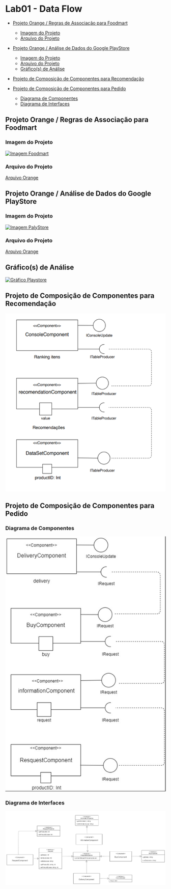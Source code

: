 # Lab01 - Data Flow

* [Projeto Orange / Regras de Associação para Foodmart](https://github.com/arupuertas/inf331-componentizacao-e-reuso-de-software/blob/master/lab01/README.md#projeto-orange--regras-de-associa%C3%A7%C3%A3o-para-foodmart)
   * [Imagem do Projeto](https://github.com/arupuertas/inf331-componentizacao-e-reuso-de-software/blob/master/lab01/README.md#imagem-do-projeto)
   * [Arquivo do Projeto](https://github.com/arupuertas/inf331-componentizacao-e-reuso-de-software/blob/master/lab01/README.md#arquivo-do-projeto)

* [Projeto Orange / Análise de Dados do Google PlayStore](https://github.com/arupuertas/inf331-componentizacao-e-reuso-de-software/blob/master/lab01/README.md#projeto-orange--an%C3%A1lise-de-dados-do-google-playstore)
  * [Imagem do Projeto](https://github.com/arupuertas/inf331-componentizacao-e-reuso-de-software/blob/master/lab01/README.md#imagem-do-projeto-1)
  * [Arquivo do Projeto](https://github.com/arupuertas/inf331-componentizacao-e-reuso-de-software/blob/master/lab01/README.md#arquivo-do-projeto-1)
  * [Gráfico(s) de Análise](https://github.com/arupuertas/inf331-componentizacao-e-reuso-de-software/blob/master/lab01/README.md#gr%C3%A1ficos-de-an%C3%A1lise)

* [Projeto de Composição de Componentes para Recomendação](https://github.com/arupuertas/inf331-componentizacao-e-reuso-de-software/blob/master/lab01/README.md#projeto-de-composi%C3%A7%C3%A3o-de-componentes-para-recomenda%C3%A7%C3%A3o)

* [Projeto de Composição de Componentes para Pedido](https://github.com/arupuertas/inf331-componentizacao-e-reuso-de-software/blob/master/lab01/README.md#projeto-de-composi%C3%A7%C3%A3o-de-componentes-para-pedido)
  * [Diagrama de Componentes](https://github.com/arupuertas/inf331-componentizacao-e-reuso-de-software/blob/master/lab01/README.md#diagrama-de-componentes)
  * [Diagrama de Interfaces](https://github.com/arupuertas/inf331-componentizacao-e-reuso-de-software/blob/master/lab01/README.md#diagrama-de-interfaces)

## Projeto Orange / Regras de Associação para Foodmart

### Imagem do Projeto

[![Imagem Foodmart](https://github.com/arupuertas/inf331-componentizacao-e-reuso-de-software/blob/master/lab01/imagens/Supermarket%20-%20Aru%C3%A3%20INF331%20-%20Imagem.PNG)](https://github.com/arupuertas/inf331-componentizacao-e-reuso-de-software/blob/master/lab01/imagens/Supermarket%20-%20Aru%C3%A3%20INF331%20-%20Imagem.PNG)

### Arquivo do Projeto

[Arquivo Orange](https://github.com/arupuertas/inf331-componentizacao-e-reuso-de-software/blob/master/lab01/orange/supermarket%20-%20Aru%C3%A3%20INF331.ows)

## Projeto Orange / Análise de Dados do Google PlayStore

### Imagem do Projeto

[![Imagem PalyStore](https://github.com/arupuertas/inf331-componentizacao-e-reuso-de-software/blob/master/lab01/imagens/Playstore%20Diagrama%20-%20Aru%C3%A3%20INF331%20-%20Imagem.PNG)](https://github.com/arupuertas/inf331-componentizacao-e-reuso-de-software/blob/master/lab01/imagens/Playstore%20Diagrama%20-%20Aru%C3%A3%20INF331%20-%20Imagem.PNG)

### Arquivo do Projeto

[Arquivo Orange](https://github.com/arupuertas/inf331-componentizacao-e-reuso-de-software/blob/master/lab01/orange/PlayStore%20-%20Aru%C3%A3%20INF331.ows)

## Gráfico(s) de Análise

[![Gráfico Playstore](https://github.com/arupuertas/inf331-componentizacao-e-reuso-de-software/blob/master/lab01/imagens/Playstore%20-%20Aru%C3%A3%20INF331%20-%20Imagem.png)](https://github.com/arupuertas/inf331-componentizacao-e-reuso-de-software/blob/master/lab01/imagens/Playstore%20-%20Aru%C3%A3%20INF331%20-%20Imagem.png)

## Projeto de Composição de Componentes para Recomendação

[![Projeto de Composição de Componentes para Recomendação](https://github.com/arupuertas/inf331-componentizacao-e-reuso-de-software/blob/master/lab01/imagens/Composi%C3%A7%C3%A3o%20Recomenda%C3%A7%C3%A3o.PNG)](https://github.com/arupuertas/inf331-componentizacao-e-reuso-de-software/blob/master/lab01/imagens/Composi%C3%A7%C3%A3o%20Recomenda%C3%A7%C3%A3o.PNG)

## Projeto de Composição de Componentes para Pedido


### Diagrama de Componentes

[![Diagrama de Componentes](https://github.com/arupuertas/inf331-componentizacao-e-reuso-de-software/blob/master/lab01/imagens/Composi%C3%A7%C3%A3o%20Pedido%20Fluxo.PNG)](https://github.com/arupuertas/inf331-componentizacao-e-reuso-de-software/blob/master/lab01/imagens/Composi%C3%A7%C3%A3o%20Pedido%20Fluxo.PNG)


### Diagrama de Interfaces

[![Diagrama de Interfaces](https://github.com/arupuertas/inf331-componentizacao-e-reuso-de-software/blob/master/lab01/imagens/Composi%C3%A7%C3%A3o%20Pedido%20UML.PNG)](https://github.com/arupuertas/inf331-componentizacao-e-reuso-de-software/blob/master/lab01/imagens/Composi%C3%A7%C3%A3o%20Pedido%20UML.PNG)


